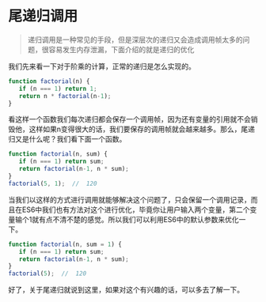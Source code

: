 # 尾递归调用

> 递归调用是一种常见的手段，但是深层次的递归又会造成调用帧太多的问题，很容易发生内存泄漏，下面介绍的就是递归的优化

我们先来看一下对于阶乘的计算，正常的递归是怎么实现的。

```js
function factorial(n) {
   if (n === 1) return 1;
   return n * factorial(n-1);
}
```

看这样一个函数我们每次递归都会保存一个调用帧，因为还有变量的引用就不会销毁他，这样如果n变得很大的话，我们要保存的调用帧就会越来越多。那么，尾递归又是什么呢？我们看下面一个函数。

```js
function factorial(n, sum) {
   if (n === 1) return sum;
   return factorial(n-1, n * sum);
}
factorial(5, 1);  //  120
```
当我们以这样的方式进行调用就能够解决这个问题了，只会保留一个调用记录，而且在ES6中我们也有方法对这个进行优化，毕竟你让用户输入两个变量，第二个变量输个1就有点不清不楚的感觉。所以我们可以利用ES6中的默认参数来优化一下。

```js
function factorial(n, sum = 1) {
   if (n === 1) return sum;
   return factorial(n-1, n * sum);
}
factorial(5);  //  120
```

好了，关于尾递归就说到这里，如果对这个有兴趣的话，可以多去了解一下。
